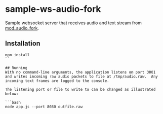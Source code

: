 # sample-ws-audio-fork

Sample websocket server that receives audio and text stream from [mod_audio_fork](https://github.com/davehorton/drachtio-freeswitch-modules/tree/master/modules/mod_audio_fork).

## Installation
```
npm install
``

## Running
With no command-line arguments, the application listens on port 3001 and writes incoming raw audio packets to file at /tmp/audio.raw.  Any incoming text frames are logged to the console.

The listening port or file to write to can be changed as illustrated below:

```bash
node app.js --port 8080 outfile.raw
```